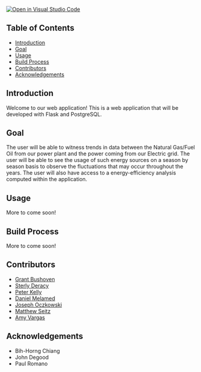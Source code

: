 [![Open in Visual Studio Code](https://classroom.github.com/assets/open-in-vscode-f059dc9a6f8d3a56e377f745f24479a46679e63a5d9fe6f495e02850cd0d8118.svg)](https://classroom.github.com/online_ide?assignment_repo_id=6878204&assignment_repo_type=AssignmentRepo)

## Table of Contents

- [Introduction](#introduction)
- [Goal](#goal)
- [Usage](#usage)
- [Build Process](#build-process)
- [Contributors](#contributors)
- [Acknowledgements](#acknowledgements)

## Introduction
Welcome to our web application! This is a web application that will be developed with Flask and PostgreSQL.

## Goal
The user will be able to witness trends in data between the Natural Gas/Fuel Oil from our power plant and the power coming from our Electric grid. The user will be able to see the usage of such energy sources on a season by season basis to observe the fluctuations that may occur throughout the years. The user will also have access to a energy-efficiency analysis computed within the application.

## Usage
More to come soon!

## Build Process
More to come soon!

## Contributors

* [Grant Bushoven](https://github.com/grantbushoven)
* [Sterly Deracy](https://github.com/sderacy)
* [Peter Kelly](https://github.com/kellyp11)
* [Daniel Melamed](https://github.com/dmelamed5)
* [Joseph Oczkowski](https://github.com/Joe-Oczkowski)
* [Matthew Seitz](https://github.com/matt2970)
* [Amy Vargas](https://github.com/A-Vargas-GP)


## Acknowledgements

* Bih-Horng Chiang
* John Degood
* Paul Romano
